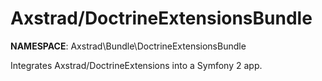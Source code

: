 # Axstrad/DoctrineExtensionsBundle

__NAMESPACE__: Axstrad\Bundle\DoctrineExtensionsBundle

Integrates Axstrad/DoctrineExtensions into a Symfony 2 app.
